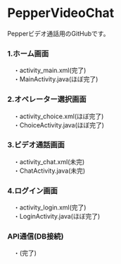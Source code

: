 # PepperVideoChat
Pepperビデオ通話用のGitHubです。


### 1.ホーム画面
　・activity_main.xml(完了)<br>
　・MainActivity.java(ほぼ完了)<br>
### 2.オペレーター選択画面
　・activity_choice.xml(ほぼ完了)<br>
　・ChoiceActivity.java(ほぼ完了)<br>
### 3.ビデオ通話画面
　・activity_chat.xml(未完)<br>
　・ChatActivity.java(未完)<br>
### 4.ログイン画面
　・activity_login.xml(完了)<br>
　・LoginActivity.java(ほぼ完了)<br>

### API通信(DB接続)
　・(完了)<br>
